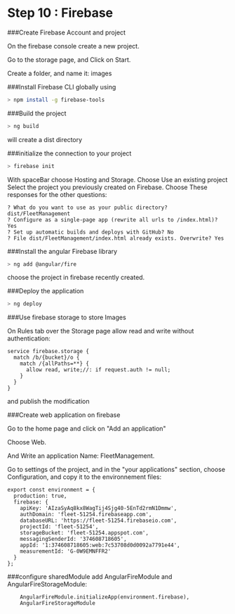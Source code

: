 # Step 10 : Firebase

###Create Firebase Account and project

On the firebase console create a new project.

Go to the storage page, and Click on Start.

Create a folder, and name it: images

###Install Firebase CLI globally using 

```sh
> npm install -g firebase-tools
```

###Build the project

```sh
> ng build
```


will create a dist directory

###initialize the connection to your project

```sh
> firebase init
```

With spaceBar choose Hosting and Storage.
Choose Use an existing project
Select the project you previously created on Firebase.
Choose These responses for the other questions:

```
? What do you want to use as your public directory? dist/FleetManagement
? Configure as a single-page app (rewrite all urls to /index.html)? Yes
? Set up automatic builds and deploys with GitHub? No
? File dist/FleetManagement/index.html already exists. Overwrite? Yes
```

###Install the angular Firebase library

```sh
> ng add @angular/fire
```

choose the project in firebase recently created.

###Deploy the application

```sh
> ng deploy
```

###Use firebase storage to store Images

On Rules tab over the Storage page allow read and write without authentication:

```
service firebase.storage {
  match /b/{bucket}/o {
    match /{allPaths=**} {
      allow read, write;//: if request.auth != null;
    }
  }
}
```

and publish the modification

###Create web application on firebase

Go to the home page and click on "Add an application"

Choose Web.

And Write an application Name: FleetManagement.

Go to settings of the project, and in the "your applications" section, choose Configuration, and copy it to the environnement files:

```
export const environment = {
  production: true,
  firebase: {
    apiKey: 'AIzaSyAq8kx8WagTij4Sjg40-5EnTd2rmN1Dmmw',
    authDomain: 'fleet-51254.firebaseapp.com',
    databaseURL: 'https://fleet-51254.firebaseio.com',
    projectId: 'fleet-51254',
    storageBucket: 'fleet-51254.appspot.com',
    messagingSenderId: '374608718605',
    appId: '1:374608718605:web:7c53708d0d0092a7791e44',
    measurementId: 'G-0W9EMNFFR2'
  }
};
```

###configure sharedModule
add AngularFireModule and AngularFireStorageModule:

```
    AngularFireModule.initializeApp(environment.firebase),
    AngularFireStorageModule
```


